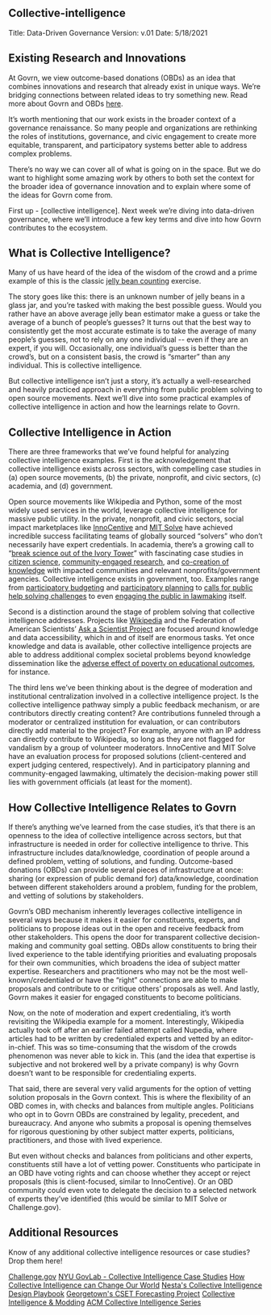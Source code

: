 ## Collective-intelligence

Title: Data-Driven Governance
Version:  v.01
Date: 5/18/2021

## Existing Research and Innovations

At Govrn, we view outcome-based donations (OBDs) as an idea that combines innovations and research that already exist in unique ways.  We’re bridging connections between related ideas to try something new.  Read more about Govrn and OBDs [here](https://docs.google.com/document/d/1Y3Kq08ckOFa4N5nDx-bOZKi_jdouFSTiRjgvOaJl5zM/edit).

It’s worth mentioning that our work exists in the broader context of a governance renaissance.  So many people and organizations are rethinking the roles of institutions, governance, and civic engagement to create more equitable, transparent, and participatory systems better able to address complex problems.

There’s no way we can cover all of what is going on in the space.  But we do want to highlight some amazing work by others to both set the context for the broader idea of governance innovation and to explain where some of the ideas for Govrn come from.

First up - [collective intelligence].  Next week we’re diving into data-driven governance, where we’ll introduce a few key terms and dive into how Govrn contributes to the ecosystem.

## What is Collective Intelligence?

Many of us have heard of the idea of the wisdom of the crowd and a prime example of this is the classic [jelly bean counting](https://www.diplomacy.edu/resources/books/reviews/wisdom-crowds-why-many-are-smarter-few) exercise.

The story goes like this: there is an unknown number of jelly beans in a glass jar, and you’re tasked with making the best possible guess.  Would you rather have an above average jelly bean estimator make a guess or take the average of a bunch of people’s guesses?  It turns out that the best way to consistently get the most accurate estimate is to take the average of many people’s guesses, not to rely on any one individual -- even if they are an expert, if you will.  Occasionally, one individual’s guess is better than the crowd’s, but on a consistent basis, the crowd is “smarter” than any individual.  This is collective intelligence. 

But collective intelligence isn’t just a story, it’s actually a well-researched and heavily practiced approach in everything from public problem solving to open source movements.  Next we’ll dive into some practical examples of collective intelligence in action and how the learnings relate to Govrn.

## Collective Intelligence in Action

There are three frameworks that we’ve found helpful for analyzing collective intelligence examples.  First is the acknowledgement that collective intelligence exists across sectors, with compelling case studies in (a) open source movements, (b) the private, nonprofit, and civic sectors, (c) academia, and (d) government. 

Open source movements like Wikipedia and Python, some of the most widely used services in the world, leverage collective intelligence for massive public utility.  In the private, nonprofit, and civic sectors, social impact marketplaces like [InnoCentive](https://www.innocentive.com/) and [MIT Solve](https://solve.mit.edu/) have achieved incredible success facilitating teams of globally sourced “solvers” who don’t necessarily have expert credentials.  In academia, there’s a growing call to “[break science out of the Ivory Tower](https://theconversation.com/we-need-to-break-science-out-of-its-ivory-tower-heres-one-way-to-do-this-76354)” with fascinating case studies in [citizen science](https://www.citizenscience.gov/#), [community-engaged research](https://accelerate.ucsf.edu/files/CE/manual_for_researchers_agencies.pdf), and [co-creation of knowledge](http://bay.stanford.edu/) with impacted communities and relevant nonprofits/government agencies.  Collective intelligence exists in government, too.  Examples range from [participatory budgeting](https://www.denvergov.org/content/denvergov/en/denver-council-district-12/priorities/projects-and-plans/participatory-budgeting.html) and [participatory planning](https://civicplan.ca/what-is-participatory-planning/) to [calls for public help solving challenges](https://www.challenge.gov/) to even [engaging the public in lawmaking](https://crowd.law/crowdlaw-the-palgrave-encyclopedia-of-interest-groups-lobbying-and-public-affairs-5d696e2a113d) itself.

Second is a distinction around the stage of problem solving that collective intelligence addresses.  Projects like [Wikipedia](http://Wikipedia) and the Federation of American Scientists’ [Ask a Scientist Project](https://covidcourse.thegovlab.org/modules/crowdsourced-expertise.html) are focused around knowledge and data accessibility, which in and of itself are enormous tasks.  Yet once knowledge and data is available, other collective intelligence projects are able to address additional complex societal problems beyond knowledge dissemination like the [adverse effect of poverty on educational outcomes](http://collective-intelligence.thegovlab.org/case/challengegov), for instance.

The third lens we’ve been thinking about is the degree of moderation and institutional centralization involved in a collective intelligence project.  Is the collective intelligence pathway simply a public feedback mechanism, or are contributors directly creating content?  Are contributions funneled through a moderator or centralized institution for evaluation, or can contributors directly add material to the project?  For example, anyone with an IP address can directly contribute to Wikipedia, so long as they are not flagged for vandalism by a group of volunteer moderators.  InnoCentive and MIT Solve have an evaluation process for proposed solutions (client-centered and expert judging centered, respectively).  And in participatory planning and community-engaged lawmaking, ultimately the decision-making power still lies with government officials (at least for the moment).

## How Collective Intelligence Relates to Govrn

If there’s anything we’ve learned from the case studies, it’s that there is an openness to the idea of collective intelligence across sectors, but that infrastructure is needed in order for collective intelligence to thrive.  This infrastructure includes data/knowledge, coordination of people around a defined problem, vetting of solutions, and funding.  Outcome-based donations (OBDs) can provide several pieces of infrastructure at once: sharing (or expression of public demand for) data/knowledge, coordination between different stakeholders around a problem, funding for the problem, and vetting of solutions by stakeholders.

Govrn’s OBD mechanism inherently leverages collective intelligence in several ways because it makes it easier for constituents, experts, and politicians to propose ideas out in the open and receive feedback from other stakeholders.  This opens the door for transparent collective decision-making and community goal setting. OBDs allow constituents to bring their lived experience to the table identifying priorities and evaluating proposals for their own communities, which broadens the idea of subject matter expertise.  Researchers and practitioners who may not be the most well-known/credentialed or have the “right” connections are able to make proposals and contribute to or critique others’ proposals as well.  And lastly, Govrn makes it easier for engaged constituents to become politicians.  

Now, on the note of moderation and expert credentialing, it’s worth revisiting the Wikipedia example for a moment.  Interestingly, Wikipedia actually took off after an earlier failed attempt called Nupedia, where articles had to be written by credentialed experts and vetted by an editor-in-chief.  This was so time-consuming that the wisdom of the crowds phenomenon was never able to kick in.  This (and the idea that expertise is subjective and not brokered well by a private company) is why Govrn doesn’t want to be responsible for credentialing experts.  

That said, there are several very valid arguments for the option of vetting solution proposals in the Govrn context.  This is where the flexibility of an OBD comes in, with checks and balances from multiple angles.  Politicians who opt in to Govrn OBDs are constrained by legality, precedent, and bureaucracy.  And anyone who submits a proposal is opening themselves for rigorous questioning by other subject matter experts, politicians, practitioners, and those with lived experience.  

But even without checks and balances from politicians and other experts, constituents still have a lot of vetting power.  Constituents who participate in an OBD have voting rights and can choose whether they accept or reject proposals (this is client-focused, similar to InnoCentive).  Or an OBD community could even vote to delegate the decision to a selected network of experts they’ve identified (this would be similar to MIT Solve or Challenge.gov).

## Additional Resources

Know of any additional collective intelligence resources or case studies? Drop them here!

[Challenge.gov](http://collective-intelligence.thegovlab.org/case/challengegov)
[NYU GovLab - Collective Intelligence Case Studies](https://collective-intelligence.thegovlab.org/)
[How Collective Intelligence can Change Our World](https://press.princeton.edu/books/paperback/9780691196169/big-mind)
[Nesta's Collective Intelligence Design Playbook](https://www.nesta.org.uk/toolkit/collective-intelligence-design-playbook/#:~:text=This%20playbook%20was%20designed%20by,to%20address%20a%20social%20challenge)
[Georgetown's CSET Forecasting Project](https://www.cset-foretell.com/blog/crowd-performance-analysis)
[Collective Intelligence & Modding](https://mediumsandmessages.org/2017/12/03/collective-intelligence-modding/)
[ACM Collective Intelligence Series](https://ci.acm.org/)

